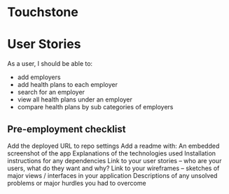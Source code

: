 # Touchstone

# User Stories
As a user, I should be able to:
- add employers
- add health plans to each employer
- search for an employer
- view all health plans under an employer
- compare health plans by sub categories of employers

## Pre-employment checklist

 Add the deployed URL to repo settings
 Add a readme with:
 An embedded screenshot of the app
 Explanations of the technologies used
 Installation instructions for any dependencies
 Link to your user stories – who are your users, what do they want and why?
 Link to your wireframes – sketches of major views / interfaces in your application
 Descriptions of any unsolved problems or major hurdles you had to overcome
